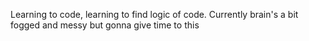 Learning to code, learning to find logic of code.
Currently brain's a bit fogged and messy but gonna give time to this
